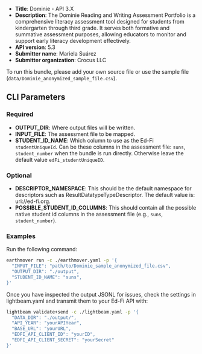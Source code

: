 * **Title**:  Dominie - API 3.X
* **Description**: The Dominie Reading and Writing Assessment Portfolio is a comprehensive literacy assessment tool designed for students from kindergarten through third grade. It serves both formative and summative assessment purposes, allowing educators to monitor and support early literacy development effectively.
* **API version**: 5.3
* **Submitter name**: Mariela Suárez
* **Submitter organization**: Crocus LLC
  
To run this bundle, please add your own source file or use the sample file (<code>data/Dominie_anonymized_sample_file.csv</code>).

## CLI Parameters

### Required
- **OUTPUT_DIR**: Where output files will be written.
- **INPUT_FILE**: The assessment file to be mapped.
- **STUDENT_ID_NAME**: Which column to use as the Ed-Fi `studentUniqueId`. Can be these columns in the assessment file: `suns`, `student_number` when the bundle is run directly. Otherwise leave the default value `edFi_studentUniqueID`. 


### Optional
- **DESCRIPTOR_NAMESPACE**: This should be the default namespace for descriptors such as ResultDatatypeTypeDescriptor. The default value is: uri://ed-fi.org.
- **POSSIBLE_STUDENT_ID_COLUMNS**: This should contain all the possible native student id columns in the assessment file (e.g., `suns`, `student_number`). 


### Examples

Run the following command:
```bash
earthmover run -c ./earthmover.yaml -p '{
  "INPUT_FILE": "path/to/Dominie_sample_anonymized_file.csv",
  "OUTPUT_DIR": "./output",
  "STUDENT_ID_NAME": "suns",
}'
```

Once you have inspected the output JSONL for issues, check the settings in lightbeam.yaml and transmit them to your Ed-Fi API with:

```bash
lightbeam validate+send -c ./lightbeam.yaml -p '{
  "DATA_DIR": "./output/",
  "API_YEAR": "yourAPIYear",
  "BASE_URL": "yourURL",
  "EDFI_API_CLIENT_ID": "yourID",
  "EDFI_API_CLIENT_SECRET": "yourSecret"
}'
```

